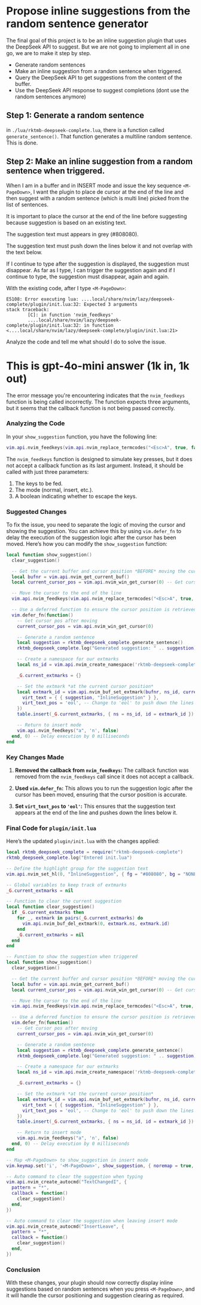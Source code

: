 # Propose inline suggestions from the random sentence generator

The final goal of this project is to be an inline suggestion plugin that uses the DeepSeek API to suggest.
But we are not going to implement all in one go, we are to make it step by step.

- Generate random sentences
- Make an inline suggestion from a random sentence when triggered.
- Query the DeepSeek API to get suggestions from the content of the buffer.
- Use the DeepSeek API response to suggest completions (dont use the random sentences anymore)

## Step 1: Generate a random sentence

in `./lua/rktmb-deepseek-complete.lua`, there is a function called `generate_sentence()`.
That function generates a multiline random sentence.
This is done.

## Step 2: Make an inline  suggestion from a random sentence when triggered.

When I am in a buffer and in INSERT mode and issue the key sequence `<M-PageDown>`,
I want the plugin to place de cursor at the end of the line and then suggest with a random sentence (which is multi line) picked from the list of sentences.

It is important to place the cursor at the end of the line before suggesting because suggestion is based on an existing text.

The suggestion text must appears in grey (#808080).

The suggestion text must push down the lines below it and not overlap with the text below.

If I continue to type after the suggestion is displayed, the suggestion must disappear.
As far as I type, I can trigger the suggestion again and if I continue to type, the suggestion must disappear, again and again.

With the existing code, after I type `<M-PageDown>`:


```
E5108: Error executing lua: ....local/share/nvim/lazy/deepseek-complete/plugin/init.lua:32: Expected 3 arguments                                                 
stack traceback:
        [C]: in function 'nvim_feedkeys'
        ....local/share/nvim/lazy/deepseek-complete/plugin/init.lua:32: in function <....local/share/nvim/lazy/deepseek-complete/plugin/init.lua:21>    
```

Analyze the code and tell me what should I do to solve the issue.



# This is gpt-4o-mini answer (1k in, 1k out)

The error message you're encountering indicates that the `nvim_feedkeys` function is being called incorrectly. The function expects three arguments, but it seems that the callback function is not being passed correctly. 

### Analyzing the Code

In your `show_suggestion` function, you have the following line:

```lua
vim.api.nvim_feedkeys(vim.api.nvim_replace_termcodes("<Esc>A", true, false, true), 'n', false, function()
```

The `nvim_feedkeys` function is designed to simulate key presses, but it does not accept a callback function as its last argument. Instead, it should be called with just three parameters:

1. The keys to be fed.
2. The mode (normal, insert, etc.).
3. A boolean indicating whether to escape the keys.

### Suggested Changes

To fix the issue, you need to separate the logic of moving the cursor and showing the suggestion. You can achieve this by using `vim.defer_fn` to delay the execution of the suggestion logic after the cursor has been moved. Here’s how you can modify the `show_suggestion` function:

```lua
local function show_suggestion()
  clear_suggestion()

  -- Get the current buffer and cursor position *BEFORE* moving the cursor
  local bufnr = vim.api.nvim_get_current_buf()
  local current_cursor_pos = vim.api.nvim_win_get_cursor(0) -- Get cursor pos before moving

  -- Move the cursor to the end of the line
  vim.api.nvim_feedkeys(vim.api.nvim_replace_termcodes("<Esc>A", true, false, true), 'n', false)

  -- Use a deferred function to ensure the cursor position is retrieved *after* the keys are processed
  vim.defer_fn(function()
    -- Get cursor pos after moving
    current_cursor_pos = vim.api.nvim_win_get_cursor(0)

    -- Generate a random sentence
    local suggestion = rktmb_deepseek_complete.generate_sentence()
    rktmb_deepseek_complete.log("Generated suggestion: " .. suggestion)

    -- Create a namespace for our extmarks
    local ns_id = vim.api.nvim_create_namespace('rktmb-deepseek-complete')

    _G.current_extmarks = {}

    -- Set the extmark *at the current cursor position*
    local extmark_id = vim.api.nvim_buf_set_extmark(bufnr, ns_id, current_cursor_pos[1] - 1, current_cursor_pos[2], {
      virt_text = { { suggestion, "InlineSuggestion" } },
      virt_text_pos = 'eol', -- Change to 'eol' to push down the lines below
    })
    table.insert(_G.current_extmarks, { ns = ns_id, id = extmark_id })

    -- Return to insert mode
    vim.api.nvim_feedkeys("a", 'n', false)
  end, 0) -- Delay execution by 0 milliseconds
end
```

### Key Changes Made

1. **Removed the callback from `nvim_feedkeys`:** The callback function was removed from the `nvim_feedkeys` call since it does not accept a callback.
  
2. **Used `vim.defer_fn`:** This allows you to run the suggestion logic after the cursor has been moved, ensuring that the cursor position is accurate.

3. **Set `virt_text_pos` to `'eol'`:** This ensures that the suggestion text appears at the end of the line and pushes down the lines below it.

### Final Code for `plugin/init.lua`

Here’s the updated `plugin/init.lua` with the changes applied:

```lua
local rktmb_deepseek_complete = require("rktmb-deepseek-complete")
rktmb_deepseek_complete.log("Entered init.lua")

-- Define the highlight group for the suggestion text
vim.api.nvim_set_hl(0, "InlineSuggestion", { fg = "#808080", bg = "NONE" })

-- Global variables to keep track of extmarks
_G.current_extmarks = nil

-- Function to clear the current suggestion
local function clear_suggestion()
  if _G.current_extmarks then
    for _, extmark in pairs(_G.current_extmarks) do
      vim.api.nvim_buf_del_extmark(0, extmark.ns, extmark.id)
    end
    _G.current_extmarks = nil
  end
end

-- Function to show the suggestion when triggered
local function show_suggestion()
  clear_suggestion()

  -- Get the current buffer and cursor position *BEFORE* moving the cursor
  local bufnr = vim.api.nvim_get_current_buf()
  local current_cursor_pos = vim.api.nvim_win_get_cursor(0) -- Get cursor pos before moving

  -- Move the cursor to the end of the line
  vim.api.nvim_feedkeys(vim.api.nvim_replace_termcodes("<Esc>A", true, false, true), 'n', false)

  -- Use a deferred function to ensure the cursor position is retrieved *after* the keys are processed
  vim.defer_fn(function()
    -- Get cursor pos after moving
    current_cursor_pos = vim.api.nvim_win_get_cursor(0)

    -- Generate a random sentence
    local suggestion = rktmb_deepseek_complete.generate_sentence()
    rktmb_deepseek_complete.log("Generated suggestion: " .. suggestion)

    -- Create a namespace for our extmarks
    local ns_id = vim.api.nvim_create_namespace('rktmb-deepseek-complete')

    _G.current_extmarks = {}

    -- Set the extmark *at the current cursor position*
    local extmark_id = vim.api.nvim_buf_set_extmark(bufnr, ns_id, current_cursor_pos[1] - 1, current_cursor_pos[2], {
      virt_text = { { suggestion, "InlineSuggestion" } },
      virt_text_pos = 'eol', -- Change to 'eol' to push down the lines below
    })
    table.insert(_G.current_extmarks, { ns = ns_id, id = extmark_id })

    -- Return to insert mode
    vim.api.nvim_feedkeys("a", 'n', false)
  end, 0) -- Delay execution by 0 milliseconds
end

-- Map <M-PageDown> to show_suggestion in insert mode
vim.keymap.set('i', '<M-PageDown>', show_suggestion, { noremap = true, silent = true })

-- Auto command to clear the suggestion when typing
vim.api.nvim_create_autocmd("TextChangedI", {
  pattern = "*",
  callback = function()
    clear_suggestion()
  end,
})

-- Auto command to clear the suggestion when leaving insert mode
vim.api.nvim_create_autocmd("InsertLeave", {
  pattern = "*",
  callback = function()
    clear_suggestion()
  end,
})
```

### Conclusion

With these changes, your plugin should now correctly display inline suggestions based on random sentences when you press `<M-PageDown>`, and it will handle the cursor positioning and suggestion clearing as required.

